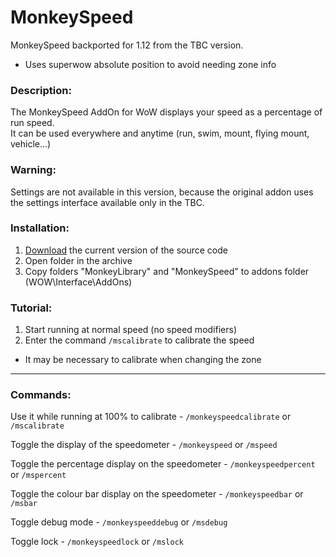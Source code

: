 # MonkeySpeed
MonkeySpeed backported for 1.12 from the TBC version.
* Uses superwow absolute position to avoid needing zone info

### Description:
The MonkeySpeed AddOn for WoW displays your speed as a percentage of run speed.<br>
It can be used everywhere and anytime (run, swim, mount, flying mount, vehicle...)

### Warning:
Settings are not available in this version, because the original addon uses the settings interface available only in the TBC.

### Installation:
1. [Download](https://github.com/GoodOldWoW/MonkeySpeed/archive/refs/heads/main.zip) the current version of the source code
2. Open folder in the archive
3. Copy folders "MonkeyLibrary" and "MonkeySpeed" to addons folder (WOW\Interface\AddOns\)

### Tutorial:
1. Start running at normal speed (no speed modifiers)
2. Enter the command `/mscalibrate` to calibrate the speed
- It may be necessary to calibrate when changing the zone

---

### Commands:
Use it while running at 100% to calibrate - `/monkeyspeedcalibrate` or `/mscalibrate`

Toggle the display of the speedometer - `/monkeyspeed` or `/mspeed`

Toggle the percentage display on the speedometer - `/monkeyspeedpercent` or `/mspercent`

Toggle the colour bar display on the speedometer - `/monkeyspeedbar` or `/msbar`

Toggle debug mode - `/monkeyspeeddebug` or `/msdebug`

Toggle lock - `/monkeyspeedlock` or `/mslock`
